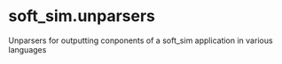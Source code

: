 # soft_sim.unparsers
Unparsers for outputting conponents of a soft_sim application in various languages
